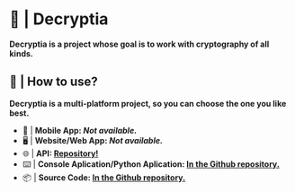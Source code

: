 # 🔑 | Decryptia
**Decryptia is a project whose goal is to work with cryptography of all kinds.**
## 🚀 | How to use?
**Decryptia is a multi-platform project, so you can choose the one you like best.**
+ 📱 | **Mobile App: _Not available._**
+ 🖥️ | **Website/Web App: _Not available._**
+ 🌐 | **API: [Repository!](https://github.com/Furyforev3r/Decryptia-API)**
+ ⌨️ | **Console Aplication/Python Aplication: [In the Github repository.](https://github.com/Furyforev3r/Decryptia)**
+ 📦 | **Source Code: [In the Github repository.](https://github.com/Furyforev3r/Decryptia)**
